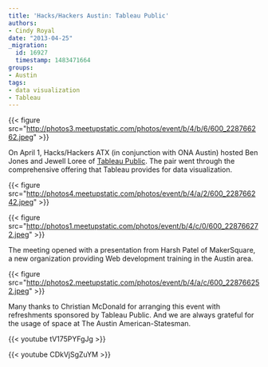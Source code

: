 ```yaml
---
title: 'Hacks/Hackers Austin: Tableau Public'
authors:
- Cindy Royal
date: "2013-04-25"
_migration:
  id: 16927
  timestamp: 1483471664
groups:
- Austin
tags:
- data visualization
- Tableau
---
```


{{< figure src="http://photos3.meetupstatic.com/photos/event/b/4/b/6/600_228766262.jpeg" >}}

On April 1, Hacks/Hackers ATX (in conjunction with ONA Austin) hosted Ben Jones and Jewell Loree of [Tableau Public][1]. The pair went through the comprehensive offering that Tableau provides for data visualization.

{{< figure src="http://photos4.meetupstatic.com/photos/event/b/4/a/2/600_228766242.jpeg" >}}

{{< figure src="http://photos1.meetupstatic.com/photos/event/b/4/c/0/600_228766272.jpeg" >}}

The meeting opened with a presentation from Harsh Patel of MakerSquare, a new organization providing Web development training in the Austin area.

{{< figure src="http://photos2.meetupstatic.com/photos/event/b/4/a/c/600_228766252.jpeg" >}}

Many thanks to Christian McDonald for arranging this event with refreshments sponsored by Tableau Public. And we are always grateful for the usage of space at The Austin American-Statesman.

{{< youtube tV175PYFgJg >}}

{{< youtube CDkVjSgZuYM >}}

 [1]: http://www.tableausoftware.com/public/